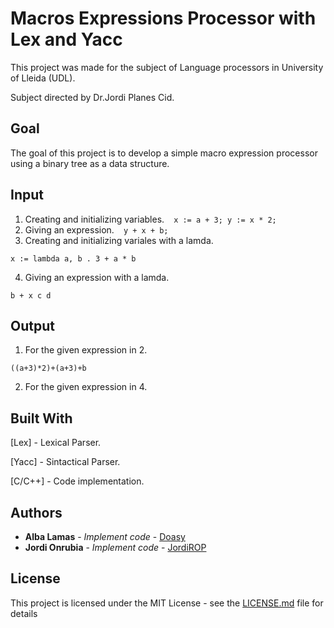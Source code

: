 # Macros Expressions Processor with Lex and Yacc
This project was made for the subject of Language processors in University of Lleida (UDL).

Subject directed by Dr.Jordi Planes Cid.

## Goal
The goal of this project is to develop a simple macro expression processor using a binary tree as a data structure.

## Input
1. Creating and initializing variables.
  ```
  x := a + 3;
  y := x * 2;
  ```
2. Giving an expression.
  ```
   y + x + b;
  ```
3. Creating and initializing variales with a lamda.
  ```
  x := lambda a, b . 3 + a * b
  ```
4. Giving an expression with a lamda.
  ```
  b + x c d
  ```
## Output
1. For the given expression in 2.
  ```
  ((a+3)*2)+(a+3)+b
  ```
2. For the given expression in 4.

## Built With
[Lex] - Lexical Parser.

[Yacc] - Sintactical Parser.

[C/C++] - Code implementation.

## Authors

* **Alba Lamas** - *Implement code* - [Doasy](https://github.com/Doasy)
* **Jordi Onrubia** - *Implement code* - [JordiROP](https://github.com/JordiROP)

## License

This project is licensed under the MIT License - see the [LICENSE.md](https://github.com/JordiROP/MacrosExpressionsProcessor-Lex-Yacc/blob/master/LICENSE) file for details
